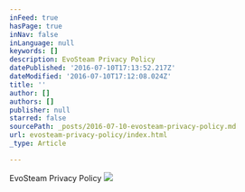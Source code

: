 ```yaml
---
inFeed: true
hasPage: true
inNav: false
inLanguage: null
keywords: []
description: EvoSteam Privacy Policy
datePublished: '2016-07-10T17:13:52.217Z'
dateModified: '2016-07-10T17:12:08.024Z'
title: ''
author: []
authors: []
publisher: null
starred: false
sourcePath: _posts/2016-07-10-evosteam-privacy-policy.md
url: evosteam-privacy-policy/index.html
_type: Article

---
```

EvoSteam Privacy Policy
![](https://the-grid-user-content.s3-us-west-2.amazonaws.com/71041ba6-c737-4943-b4ea-0ce696d8eb50.png)